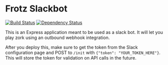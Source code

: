# Frotz Slackbot
[![Build Status](https://travis-ci.org/jwoos/slack_zork.svg?branch=master)](https://travis-ci.org/jwoos/slack_zork)
[![Dependency Status](https://dependencyci.com/github/jwoos/slack_zork/badge)](https://dependencyci.com/github/jwoos/slack_zork)

This is an Express application meant to be used as a slack bot. It will let you play zork using an outbound webhook integration.

After you deploy this, make sure to get the token from the Slack configuration page and POST to `/init` with `{"token": "YOUR_TOKEN_HERE"}`. This will store the token for validation on API calls in the future.
